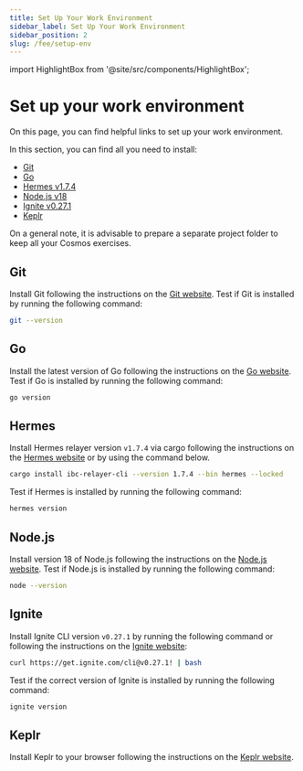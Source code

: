 ```yaml
---
title: Set Up Your Work Environment
sidebar_label: Set Up Your Work Environment
sidebar_position: 2
slug: /fee/setup-env
---
```


import HighlightBox from '@site/src/components/HighlightBox';

# Set up your work environment

On this page, you can find helpful links to set up your work environment.

<HighlightBox type="info" title="Dependencies">

In this section, you can find all you need to install:

- [Git](https://git-scm.com/)
- [Go](https://go.dev/)
- [Hermes v1.7.4](https://hermes.informal.systems/)
- [Node.js v18](https://nodejs.org/en/)
- [Ignite v0.27.1](https://docs.ignite.com/)
- [Keplr](https://www.keplr.app/)

</HighlightBox>

<HighlightBox type="note" title="Note">

On a general note, it is advisable to prepare a separate project folder to keep all your Cosmos exercises.

</HighlightBox>

## Git

Install Git following the instructions on the [Git website](https://git-scm.com/). Test if Git is installed by running the following command:

```bash
git --version
```

## Go

Install the latest version of Go following the instructions on the [Go website](https://go.dev/). Test if Go is installed by running the following command:

```bash
go version
```

## Hermes

Install Hermes relayer version `v1.7.4` via cargo following the instructions on the [Hermes website](https://hermes.informal.systems/quick-start/installation.html#install-via-cargo) or by using the command below.

```bash
cargo install ibc-relayer-cli --version 1.7.4 --bin hermes --locked
```

Test if Hermes is installed by running the following command:

```bash
hermes version
```

## Node.js

Install version 18 of Node.js following the instructions on the [Node.js website](https://nodejs.org/en/). Test if Node.js is installed by running the following command:

```bash
node --version
```

## Ignite

Install Ignite CLI version `v0.27.1` by running the following command or following the instructions on the [Ignite website](https://docs.ignite.com/welcome/install):

```bash
curl https://get.ignite.com/cli@v0.27.1! | bash
```

Test if the correct version of Ignite is installed by running the following command:

```bash
ignite version
```

## Keplr

Install Keplr to your browser following the instructions on the [Keplr website](https://www.keplr.app/).
